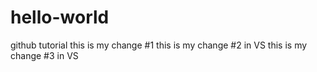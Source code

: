 # hello-world
github tutorial
this is my change #1
this is my change #2 in VS
this is my change #3 in VS